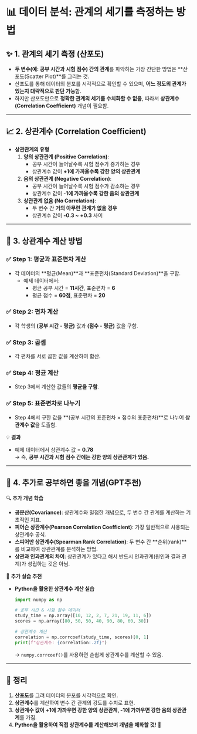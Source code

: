 # 📊 데이터 분석: 관계의 세기를 측정하는 방법  

## ✨ 1. 관계의 세기 측정 (산포도)  
- **두 변수(예: 공부 시간과 시험 점수) 간의 관계**를 파악하는 가장 간단한 방법은 **산포도(Scatter Plot)**를 그리는 것.  
- 산포도를 통해 데이터의 분포를 시각적으로 확인할 수 있으며, **어느 정도의 관계가 있는지 대략적으로 판단 가능**함.  
- 하지만 산포도만으로 **정확한 관계의 세기를 수치화할 수 없음**, 따라서 **상관계수(Correlation Coefficient)** 개념이 필요함.

---

## 📈 2. 상관계수 (Correlation Coefficient)  
- **상관관계의 유형**  
  1. **양의 상관관계 (Positive Correlation)**:  
     - 공부 시간이 늘어날수록 시험 점수가 증가하는 경우  
     - 상관계수 값이 **+1에 가까울수록 강한 양의 상관관계**  
  2. **음의 상관관계 (Negative Correlation)**:  
     - 공부 시간이 늘어날수록 시험 점수가 감소하는 경우  
     - 상관계수 값이 **-1에 가까울수록 강한 음의 상관관계**  
  3. **상관관계 없음 (No Correlation)**:  
     - 두 변수 간 **거의 아무런 관계가 없을 경우**  
     - 상관계수 값이 **-0.3 ~ +0.3** 사이  

---

## 🔢 3. 상관계수 계산 방법  
### ✅ Step 1: 평균과 표준편차 계산  
- 각 데이터의 **평균(Mean)**과 **표준편차(Standard Deviation)**을 구함.  
  - 예제 데이터에서:  
    - 평균 공부 시간 = **11시간**, 표준편차 = **6**  
    - 평균 점수 = **60점**, 표준편차 = **20**  

### ✅ Step 2: 편차 계산  
- 각 학생의 **(공부 시간 - 평균)** 값과 **(점수 - 평균)** 값을 구함.  

### ✅ Step 3: 곱셈  
- 각 편차를 서로 곱한 값을 계산하여 합산.  

### ✅ Step 4: 평균 계산  
- Step 3에서 계산한 값들의 **평균을 구함**.  

### ✅ Step 5: 표준편차로 나누기  
- Step 4에서 구한 값을 **(공부 시간의 표준편차 × 점수의 표준편차)**로 나누어 **상관계수 값**을 도출함.  

💡 **결과**  
- 예제 데이터에서 상관계수 값 = **0.78**  
  → 즉, **공부 시간과 시험 점수 간에는 강한 양의 상관관계가 있음.**  

---

## 🎯 4. 추가로 공부하면 좋을 개념(GPT추천)    
🔍 **추가 개념 학습**  
- **공분산(Covariance)**: 상관계수와 밀접한 개념으로, 두 변수 간 관계를 계산하는 기초적인 지표.  
- **피어슨 상관계수(Pearson Correlation Coefficient)**: 가장 일반적으로 사용되는 상관계수 공식.  
- **스피어만 상관계수(Spearman Rank Correlation)**: 두 변수 간 **순위(rank)**를 비교하여 상관관계를 분석하는 방법.  
- **상관과 인과관계의 차이**: 상관관계가 있다고 해서 반드시 인과관계(원인과 결과 관계)가 성립하는 것은 아님.  

📌 **추가 실습 추천**  
- **Python을 활용한 상관계수 계산 실습**  
  ```python
  import numpy as np

  # 공부 시간 & 시험 점수 데이터
  study_time = np.array([10, 12, 2, 7, 21, 19, 11, 6])
  scores = np.array([80, 50, 50, 40, 90, 80, 60, 30])

  # 상관계수 계산
  correlation = np.corrcoef(study_time, scores)[0, 1]
  print(f"상관계수: {correlation:.2f}")
  ```
  → `numpy.corrcoef()`를 사용하면 손쉽게 상관계수를 계산할 수 있음.

---

## 📌 정리  
1. **산포도**를 그려 데이터의 분포를 시각적으로 확인.  
2. **상관계수**를 계산하여 변수 간 관계의 강도를 수치로 표현.  
3. **상관계수 값이 +1에 가까우면 강한 양의 상관관계, -1에 가까우면 강한 음의 상관관계**를 가짐.  
4. **Python을 활용하여 직접 상관계수를 계산해보며 개념을 체화할 것!** 🚀  